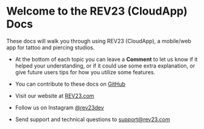 # Welcome to the REV23 (CloudApp) Docs

These docs will walk you through using REV23 (CloudApp), a mobile/web app for tattoo and piercing studios.

- At the bottom of each topic you can leave a **Comment** to let us know if it helped your understanding, or if it could use some extra explanation, or give future users tips for how you utilize some features.

- You can contribute to these docs on [GitHub](https://www.github.com/REV23Docs/rev23-cloudapp-docs/)

- Visit our website at [REV23.com](https://www.rev23.com)

- Follow us on Instagram [@rev23dev](https://www.instagram.com/rev23dev)

- Send support and technical questions to [support@rev23.com](mailto:support@rev23.com)

